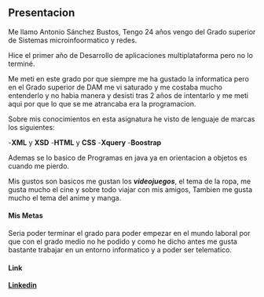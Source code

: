 ## **Presentacion**


Me llamo Antonio Sánchez Bustos, Tengo 24 años vengo del Grado superior de Sistemas microinfoormatico y redes.

Hice el primer año de Desarrollo de aplicaciones multiplataforma pero no lo terminé.

Me meti en este grado por que siempre me ha gustado la informatica pero en el Grado superior de DAM me vi saturado y me costaba mucho entenderlo y no habia manera y desisti tras 2 años de intentarlo y me meti aqui por que lo que se me atrancaba era la programacion.

Sobre mis conocimientos en esta asignatura he visto de lenguaje de marcas los siguientes:

-**XML** y **XSD**
-**HTML** y **CSS**
-**Xquery**
-**Boostrap**

Ademas se lo basico de Programas en java ya en orientacion a objetos es cuando me pierdo.


Mis gustos son basicos me gustan los **_videojuegos_**, el tema de la ropa, me gusta mucho el cine y sobre todo viajar con mis amigos, Tambien me gusta mucho el tema del anime y manga.



#### **Mis Metas**

Seria poder terminar el grado para poder empezar en el mundo laboral por que con el grado medio no he podido y como he dicho antes me gusta bastante trabajar en un entorno informatico y a poder ser telematico.


#### **Link**
[**Linkedin**](https://www.linkedin.com/in/antonio-s%C3%A1nchez-bustos-291302269/)